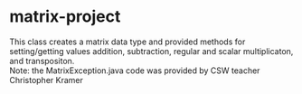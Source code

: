 # matrix-project
This class creates a matrix data type and provided methods for setting/getting values addition, subtraction, regular and scalar multiplicaton, and transpositon.  
Note: the MatrixException.java code was provided by CSW teacher Christopher Kramer
